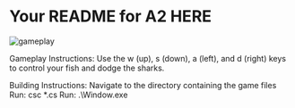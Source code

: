 # Your README for A2 HERE

![gameplay](C\\#Game/NoraSteil_A2Gameplay.gif)

Gameplay Instructions:
Use the w (up), s (down), a (left), and d (right) keys to control your fish and dodge the sharks.

Building Instructions: 
Navigate to the directory containing the game files
Run: csc *.cs
Run: .\Window.exe
